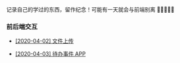 记录自己的学过的东西，留作纪念！可能有一天就会与前端别离 🌟🌟🌟🌟🌟

### 前后端交互

- [[2020-04-02] 文件上传 ](https://github.com/LuckRain7/growth-record/tree/master/Demo/file-upload)

- [[2020-04-03] 待办事件 APP ](https://github.com/LuckRain7/growth-record/tree/master/Demo/todo-menagement-app)
